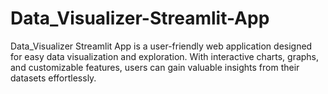 # Data_Visualizer-Streamlit-App
Data_Visualizer Streamlit App is a user-friendly web application designed for easy data visualization and exploration. With interactive charts, graphs, and customizable features, users can gain valuable insights from their datasets effortlessly. 
